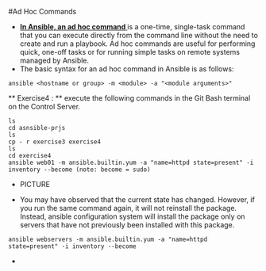 #Ad Hoc Commands
- **<a href="https://docs.ansible.com/ansible/latest/command_guide/intro_adhoc.htm" target="_blank">**In Ansible, an ad hoc command**  </a>** is a one-time, single-task command that you can execute directly from the command line without the need to create and run a playbook. Ad hoc commands are useful for performing quick, one-off tasks or for running simple tasks on remote systems managed by Ansible.
- The basic syntax for an ad hoc command in Ansible is as follows:
  
```
ansible <hostname or group> -m <module> -a "<module arguments>"

```
** Exercise4 : ** execute the following commands in the Git Bash terminal on the Control Server.

```
ls
cd asnsible-prjs
ls
cp - r exercise3 exercise4
ls
cd exercise4
ansible web01 -m ansible.builtin.yum -a "name=httpd state=present" -i inventory --become (note: become = sudo)

```
- PICTURE
  
- You may have observed that the current state has changed. However, if you run the same command again, it will not reinstall the package. Instead, ansible configuration system will install the package only on servers that have not previously been installed with this package.
  
```
ansible webservers -m ansible.builtin.yum -a "name=httpd state=present" -i inventory --become 

```
  
- 

